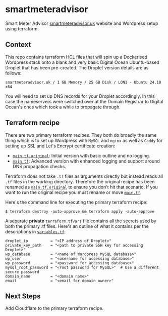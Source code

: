# smartmeteradvisor
Smart Meter Advisor [smartmeteradvisor.uk](https://smartmeteradvisor.uk) website and Wordpress setup using terraform.

## Context
This repo contains terraform HCL files that will spin up a Dockerised Wordpress stack onto a blank and very basic Digital Ocean Ubuntu-based Droplet that has been pre-created.  The Droplet version details are as follows:  
```
smartmeteradvisor.uk / 1 GB Memory / 25 GB Disk / LON1 - Ubuntu 24.10 x64
```
You will need to set up DNS records for your Droplet accordingly.  In this case the nameservers were switched over at the Domain Registrar to Digital Ocean's ones which took a while to propagate through.

## Terraform recipe
There are two primary terraform recipes.  They both do broadly the same thing which is to set up Wordpress with `MySQL` and `nginx` as well as `Caddy` for setting up SSL and Let's Encrypt certificate creation:
* [`main.tf.original`](main.tf.original): Initial version with basic outline and no logging.
* [`main.tf`](main.tf): Advanced version with enhanced logging and support around DNS propagation checks.

Terraform does not take `.tf` files as arguments directly but instead reads all `.tf` files in the working directory.  Therefore the original recipe has been renamed as [`main.tf.original`](main.tf.original) to ensure you don't hit that scenario.  If you want to run the original recipe you must rename or move [`main.tf`](main.tf).

Here's the command line for executing the primary terraform recipe:
```
$ terraform destroy -auto-approve && terraform apply -auto-approve
```
A separate **private** `terraform.tfvars` file contains all the secrets used by both the primary .tf files.  Here's an outline of what it contains per the descriptions in [`variables.tf`](variables.tf):
```
droplet_ip          = "<IP address of Droplet>"
private_key_path    = "<path to private SSH key for accessing Droplet>"
wp_database         = "<name of Wordpress MySQL database>"
wp_user             = "<username for accessing database>"
wp_password         = "<password for accessing database>"
mysql_root_password = "<root password for MySQL>"  # Use a different secure password
domain_name         = "<domain name>"
email               = "<email for domain owner>"
```

## Next Steps
Add Cloudflare to the primary terraform recipe.

